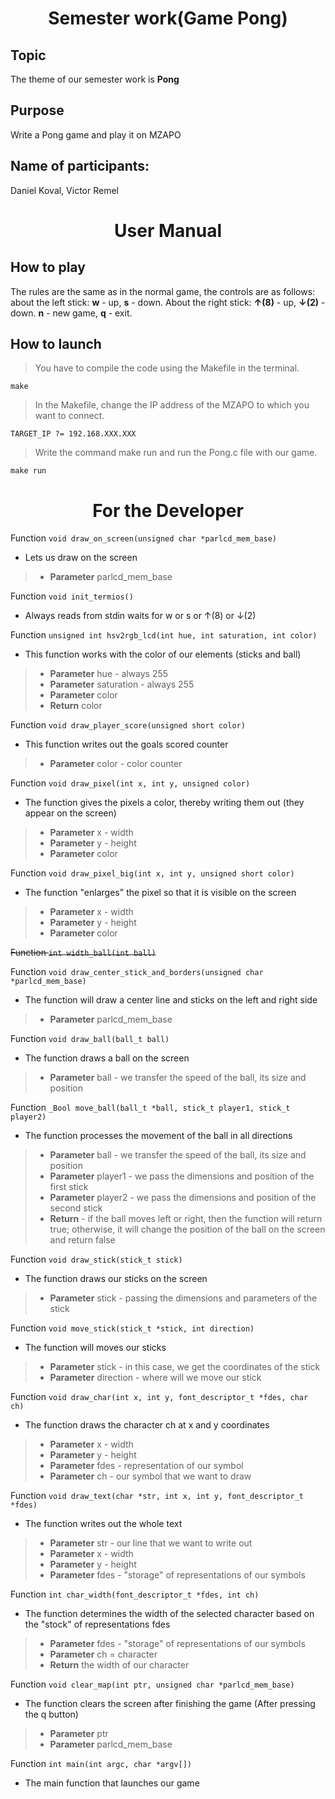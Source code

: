 <h1 align="Center">Semester work(Game Pong)</h1>

## Topic
The theme of our semester work is **Pong**
## Purpose
 Write a Pong game and play it on MZAPO

## Name of participants:
Daniel Koval, Victor Remel

<h1 align="Center">User Manual</h1>

## How to play 
The rules are the same as in the normal game, the controls are as follows: about the left stick: **w** - up, **s** - down. About the right stick: **↑(8)** - up, **↓(2)** - down. **n** - new game, **q** - exit.

## How to launch
>You have to compile the code using the Makefile in the terminal.
    
    make

>In the Makefile, change the IP address of the MZAPO to which you want to connect. 

    TARGET_IP ?= 192.168.XXX.XXX

>Write the command make run and run the Pong.c file with our game.

    make run

<h1 align="Center">For the Developer</h1>

Function `void draw_on_screen(unsigned char *parlcd_mem_base)` 
 * Lets us draw on the screen
>   * **Parameter** parlcd_mem_base

Function `void init_termios()`
 * Always reads from stdin waits for w or s or ↑(8) or ↓(2)

Function `unsigned int hsv2rgb_lcd(int hue, int saturation, int color)`
 * This function works with the color of our elements (sticks and ball)

>   * **Parameter** hue - always 255
>   * **Parameter** saturation - always 255
>   * **Parameter** color
>   * **Return** color

Function `void draw_player_score(unsigned short color)`
 * This function writes out the goals scored counter 

>   * **Parameter** color - color counter

Function `void draw_pixel(int x, int y, unsigned color)`
 * The function gives the pixels a color, thereby writing them out (they appear on the screen)

> * **Parameter** x - width
> * **Parameter** y - height
> * **Parameter** color

Function `void draw_pixel_big(int x, int y, unsigned short color)`
 * The function "enlarges" the pixel so that it is visible on the screen

> * **Parameter** x - width 
> * **Parameter** y - height
> * **Parameter** color

~~Function `int width_ball(int ball)`~~

Function `void draw_center_stick_and_borders(unsigned char *parlcd_mem_base)`
 * The function will draw a center line and sticks on the left and right side

> * **Parameter** parlcd_mem_base

Function `void draw_ball(ball_t ball)`
 * The function draws a ball on the screen

> * **Parameter** ball - we transfer the speed of the ball, its size and position

Function `_Bool move_ball(ball_t *ball, stick_t player1, stick_t player2)`
 * The function processes the movement of the ball in all directions

> * **Parameter** ball - we transfer the speed of the ball, its size and position
> * **Parameter** player1 - we pass the dimensions and position of the first stick
> * **Parameter** player2 - we pass the dimensions and position of the second stick
> * **Return** - if the ball moves left or right, then the function will return true; otherwise, it will change the position of the ball on the screen and return false

Function `void draw_stick(stick_t stick)`
 * The function draws our sticks on the screen
> * **Parameter** stick - passing the dimensions and parameters of the stick

Function `void move_stick(stick_t *stick, int direction)`
 * The function will moves our sticks  
> * **Parameter** stick - in this case, we get the coordinates of the stick
> * **Parameter** direction - where will we move our stick

Function `void draw_char(int x, int y, font_descriptor_t *fdes, char ch)`
 * The function draws the character ch at x and y coordinates
> * **Parameter** x - width
> * **Parameter** y - height
> * **Parameter** fdes - representation of our symbol
> * **Parameter** ch - our symbol that we want to draw

Function `void draw_text(char *str, int x, int y, font_descriptor_t *fdes)`
 * The function writes out the whole text 
> * **Parameter** str - our line that we want to write out 
> * **Parameter** x - width
> * **Parameter** y - height
> * **Parameter** fdes - "storage" of representations of our symbols

Function `int char_width(font_descriptor_t *fdes, int ch)`
 * The function determines the width of the selected character based on the "stock" of representations fdes
> * **Parameter** fdes - "storage" of representations of our symbols
> * **Parameter** ch = character
> * **Return** the width of our character

Function `void clear_map(int ptr, unsigned char *parlcd_mem_base)`
 * The function clears the screen after finishing the game (After pressing the q button)
> * **Parameter** ptr
> * **Parameter** parlcd_mem_base

Function `int main(int argc, char *argv[])`
 * The main function that launches our game
